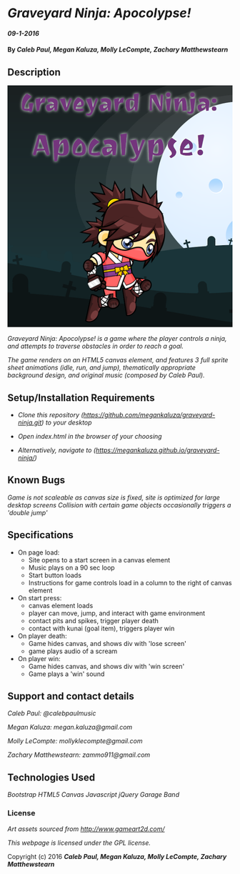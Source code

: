 
# _Graveyard Ninja: Apocolypse!_

#### _09-1-2016_

#### By _**Caleb Paul, Megan Kaluza, Molly LeCompte, Zachary Matthewstearn**_

## Description

![screenshot](img/screenshot.png)

_Graveyard Ninja: Apocolypse! is a game where the player controls a ninja, and attempts to traverse obstacles in order to reach a goal._

_The game renders on an HTML5 canvas element, and features 3 full sprite sheet animations (idle, run, and jump), thematically appropriate background design, and original music (composed by Caleb Paul)._

## Setup/Installation Requirements

* _Clone this repository (https://github.com/megankaluza/graveyard-ninja.git) to your desktop_
* _Open index.html in the browser of your choosing_

* _Alternatively, navigate to (https://megankaluza.github.io/graveyard-ninja/)_

## Known Bugs

_Game is not scaleable as canvas size is fixed, site is optimized for large desktop screens_
_Collision with certain game objects occasionally triggers a 'double jump'_

## Specifications
* On page load:
    - Site opens to a start screen in a canvas element
    - Music plays on a 90 sec loop
    - Start button loads
    - Instructions for game controls load in a column to the right of canvas element
* On start press:
    - canvas element loads
    - player can move, jump, and interact with game environment
    - contact pits and spikes, trigger player death
    - contact with kunai (goal item), triggers player win
* On player death:
    - Game hides canvas, and shows div with 'lose screen'
    - game plays audio of a scream
* On player win:
  - Game hides canvas, and shows div with 'win screen'
  - Game plays a 'win' sound

## Support and contact details

_Caleb Paul: @calebpaulmusic_

_Megan Kaluza: megan.kaluza@gmail.com_

_Molly LeCompte: mollyklecompte@gmail.com_

_Zachary Matthewstearn: zammo911@gmail.com_



## Technologies Used

_Bootstrap_
_HTML5 Canvas_
_Javascript_
_jQuery_
_Garage Band_

### License
*Art assets sourced from http://www.gameart2d.com/*

*This webpage is licensed under the GPL license.*

Copyright (c) 2016 **_Caleb Paul, Megan Kaluza, Molly LeCompte, Zachary Matthewstearn_**
